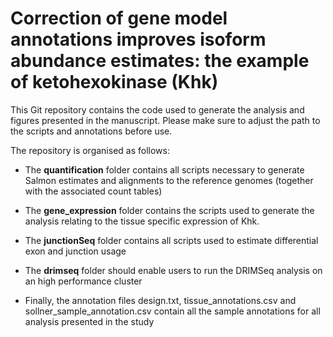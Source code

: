 # Correction of gene model annotations improves isoform abundance estimates: the example of ketohexokinase (Khk)

This Git repository contains the code used to generate the analysis and figures presented 
in the manuscript. Please make sure to adjust the path to the scripts and annotations before use.

The repository is organised as follows:

* The **quantification** folder contains all scripts necessary to generate Salmon estimates and alignments
to the reference genomes (together with the associated count tables)

* The **gene_expression** folder contains the scripts used to generate the analysis relating to the tissue
specific expression of Khk.

* The **junctionSeq** folder contains all scripts used to estimate differential exon and junction usage

* The **drimseq** folder should enable users to run the DRIMSeq analysis on an high performance cluster

* Finally, the annotation files design.txt, tissue_annotations.csv and sollner_sample_annotation.csv
contain all the sample annotations for all analysis presented in the study
